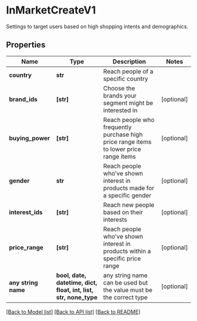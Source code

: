 # InMarketCreateV1

Settings to target users based on high shopping intents and demographics.

## Properties
Name | Type | Description | Notes
------------ | ------------- | ------------- | -------------
**country** | **str** | Reach people of a specific country | 
**brand_ids** | **[str]** | Choose the brands your segment might be interested in | [optional] 
**buying_power** | **[str]** | Reach people who frequently purchase high price range items to lower price range items | [optional] 
**gender** | **str** | Reach people who’ve shown interest in products made for a specific gender | [optional] 
**interest_ids** | **[str]** | Reach new people based on their interests | [optional] 
**price_range** | **[str]** | Reach people who’ve shown interest in products within a specific price range | [optional] 
**any string name** | **bool, date, datetime, dict, float, int, list, str, none_type** | any string name can be used but the value must be the correct type | [optional]

[[Back to Model list]](../README.md#documentation-for-models) [[Back to API list]](../README.md#documentation-for-api-endpoints) [[Back to README]](../README.md)


